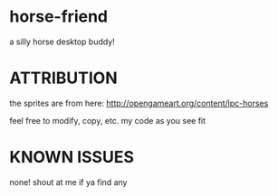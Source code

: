 # horse-friend
a silly horse desktop buddy!

# ATTRIBUTION
the sprites are from here: http://opengameart.org/content/lpc-horses

feel free to modify, copy, etc. my code as you see fit

# KNOWN ISSUES
none! shout at me if ya find any
